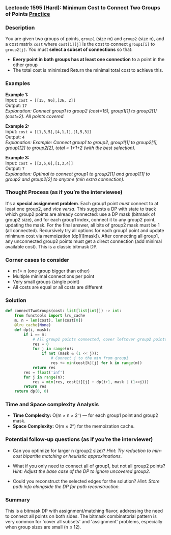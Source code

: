 ### Leetcode 1595 (Hard): Minimum Cost to Connect Two Groups of Points [Practice](https://leetcode.com/problems/minimum-cost-to-connect-two-groups-of-points)

### Description  
You are given two groups of points, `group1` (size m) and `group2` (size n), and a cost matrix `cost` where `cost[i][j]` is the cost to connect `group1[i]` to `group2[j]`. You must **select a subset of connections** so that:
- **Every point in both groups has at least one connection** to a point in the other group
- The total cost is minimized
Return the minimal total cost to achieve this.

### Examples  
**Example 1:**  
Input: `cost = [[15, 96],[36, 2]]`  
Output: `17`  
*Explanation: Connect group1 to group2 (cost=15), group1[1] to group2[1] (cost=2). All points covered.*

**Example 2:**  
Input: `cost = [[1,3,5],[4,1,1],[1,5,3]]`  
Output: `4`  
*Explanation: Example: Connect group1 to group2, group1[1] to group2[1], group1[2] to group2[2], total = 1+1+2 (with the best selection).*

**Example 3:**  
Input: `cost = [[2,5,6],[1,3,4]]`  
Output: `7`  
*Explanation: Optimal to connect group1 to group2[1] and group1[1] to group2 and group2[2] to anyone (min extra connection).*

### Thought Process (as if you’re the interviewee)  
It's a **special assignment problem**. Each group1 point *must* connect to at least one group2, and *vice versa*. This suggests a DP with state to track which group2 points are already connected: use a DP mask (bitmask of group2 size), and for each group1 index, connect it to any group2 point, updating the mask. For the final answer, all bits of group2 mask must be 1 (all connected). Recursively try all options for each group1 point and update minimum cost via memoization (dp[i][mask]). After connecting all group1, any unconnected group2 points must get a direct connection (add minimal available cost). This is a classic bitmask DP.

### Corner cases to consider  
- m != n (one group bigger than other)
- Multiple minimal connections per point
- Very small groups (single point)
- All costs are equal or all costs are different

### Solution

```python
def connectTwoGroups(cost: list[list[int]]) -> int:
    from functools import lru_cache
    m, n = len(cost), len(cost[0])
    @lru_cache(None)
    def dp(i, mask):
        if i == m:
            # All group1 points connected, cover leftover group2 points
            res = 0
            for j in range(n):
                if not (mask & (1 << j)):
                    # Connect j to the min from group1
                    res += min(cost[k][j] for k in range(m))
            return res
        res = float('inf')
        for j in range(n):
            res = min(res, cost[i][j] + dp(i+1, mask | (1<<j)))
        return res
    return dp(0, 0)
```

### Time and Space complexity Analysis  
- **Time Complexity:** O(m × n × 2ⁿ) — for each group1 point and group2 mask.
- **Space Complexity:** O(m × 2ⁿ) for the memoization cache.

### Potential follow-up questions (as if you’re the interviewer)  
- Can you optimize for larger n (group2 size)?
  *Hint: Try reduction to min-cost bipartite matching or heuristic approximations.*

- What if you only need to connect all of group1, but not all group2 points?
  *Hint: Adjust the base case of the DP to ignore uncovered group2.*

- Could you reconstruct the selected edges for the solution?
  *Hint: Store path info alongside the DP for path reconstruction.*

### Summary
This is a bitmask DP with assignment/matching flavor, addressing the need to connect all points on both sides. The bitmask combinatorial pattern is very common for 'cover all subsets' and 'assignment' problems, especially when group sizes are small (n ≤ 12).